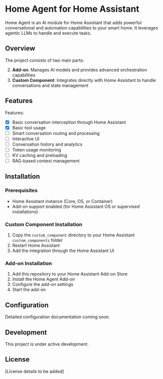 # Home Agent for Home Assistant

Home Agent is an AI module for Home Assistant that adds powerful conversational and automation capabilities to your smart home. It leverages agentic LLMs to handle and execute tasks.

## Overview

The project consists of two main parts:

2. **Add-on**: Manages AI models and provides advanced orchestration capabilities
1. **Custom Component**: Integrates directly with Home Assistant to handle conversations and state management

## Features

Features:
- [x] Basic conversation interception through Home Assistant
- [x] Basic tool usage
- [ ] Smart conversation routing and processing
- [ ] Interactive UI
- [ ] Conversation history and analytics
- [ ] Token usage monitoring
- [ ] KV caching and preloading
- [ ] RAG-based context management

## Installation

### Prerequisites
- Home Assistant instance (Core, OS, or Container)
- Add-on support enabled (for Home Assistant OS or supervised installations)

### Custom Component Installation
1. Copy the `custom_component` directory to your Home Assistant `custom_components` folder
2. Restart Home Assistant
3. Add the integration through the Home Assistant UI

### Add-on Installation
1. Add this repository to your Home Assistant Add-on Store
2. Install the Home Agent Add-on
3. Configure the add-on settings
4. Start the add-on

## Configuration

Detailed configuration documentation coming soon.

## Development

This project is under active development.

## License

[License details to be added]
